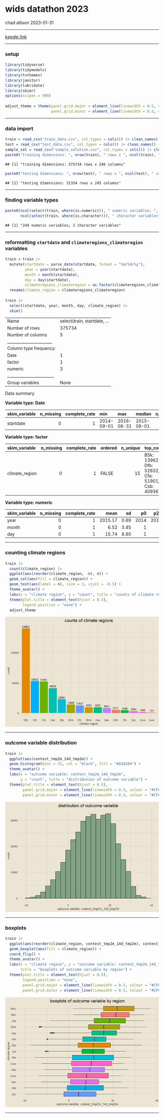 wids datathon 2023
================
chad allison
2023-01-31

------------------------------------------------------------------------

[kaggle link](https://www.kaggle.com/code/khsamaha/eda-wids-datathon-2023)

------------------------------------------------------------------------

### setup

``` r
library(tidyverse)
library(tidymodels)
library(tvthemes)
library(janitor)
library(lubridate)
library(skimr)
options(scipen = 999)

adjust_theme = theme(panel.grid.major = element_line(linewidth = 0.5, colour = "#D6D0C4"),
                     panel.grid.minor = element_line(linewidth = 0.5, colour = "#D6D0C4"))
```

------------------------------------------------------------------------

### data import

``` r
train = read_csv("train_data.csv", col_types = cols()) |> clean_names()
test = read_csv("test_data.csv", col_types = cols()) |> clean_names()
sample_sol = read_csv("sample_solution.csv", col_types = cols()) |> clean_names()
paste0("training dimensions: ", nrow(train), " rows x ", ncol(train), " columns")
```

    ## [1] "training dimensions: 375734 rows x 246 columns"

``` r
paste0("testing dimensions: ", nrow(test), " rows x ", ncol(test), " columns")
```

    ## [1] "testing dimensions: 31354 rows x 245 columns"

------------------------------------------------------------------------

### finding variable types

``` r
paste0(ncol(select(train, where(is.numeric))), " numeric variables; ",
       ncol(select(train, where(is.character))), " character variables")
```

    ## [1] "244 numeric variables; 2 character variables"

------------------------------------------------------------------------

### reformatting `startdate` and `climateregions_climateregion` variables

``` r
train = train |>
  mutate(startdate = parse_date(startdate, format = "%m/%d/%y"),
         year = year(startdate),
         month = month(startdate),
         day = day(startdate),
         climateregions_climateregion = as.factor(climateregions_climateregion)) |>
  rename(climate_region = climateregions_climateregion)

train |>
  select(startdate, year, month, day, climate_region) |>
  skim()
```

|                                                  |                            |
|:-------------------------------------------------|:---------------------------|
| Name                                             | select(train, startdate, … |
| Number of rows                                   | 375734                     |
| Number of columns                                | 5                          |
| \_\_\_\_\_\_\_\_\_\_\_\_\_\_\_\_\_\_\_\_\_\_\_   |                            |
| Column type frequency:                           |                            |
| Date                                             | 1                          |
| factor                                           | 1                          |
| numeric                                          | 3                          |
| \_\_\_\_\_\_\_\_\_\_\_\_\_\_\_\_\_\_\_\_\_\_\_\_ |                            |
| Group variables                                  | None                       |

Data summary

**Variable type: Date**

| skim_variable | n_missing | complete_rate | min        | max        | median     | n_unique |
|:--------------|----------:|--------------:|:-----------|:-----------|:-----------|---------:|
| startdate     |         0 |             1 | 2014-09-01 | 2016-08-31 | 2015-09-01 |      731 |

**Variable type: factor**

| skim_variable  | n_missing | complete_rate | ordered | n_unique | top_counts                                      |
|:---------------|----------:|--------------:|:--------|---------:|:------------------------------------------------|
| climate_region |         0 |             1 | FALSE   |       15 | BSk: 139621, Dfb: 52632, Cfa: 51901, Csb: 40936 |

**Variable type: numeric**

| skim_variable | n_missing | complete_rate |    mean |   sd |   p0 |  p25 |  p50 |  p75 | p100 | hist  |
|:--------------|----------:|--------------:|--------:|-----:|-----:|-----:|-----:|-----:|-----:|:------|
| year          |         0 |             1 | 2015.17 | 0.69 | 2014 | 2015 | 2015 | 2016 | 2016 | ▃▁▇▁▆ |
| month         |         0 |             1 |    6.52 | 3.45 |    1 |    4 |    7 |   10 |   12 | ▇▅▅▅▇ |
| day           |         0 |             1 |   15.74 | 8.80 |    1 |    8 |   16 |   23 |   31 | ▇▇▇▇▆ |

------------------------------------------------------------------------

### counting climate regions

``` r
train |>
  count(climate_region) |>
  ggplot(aes(reorder(climate_region, -n), n)) +
  geom_col(aes(fill = climate_region)) +
  geom_text(aes(label = n), size = 3, vjust = -0.5) +
  theme_avatar() +
  labs(x = "climate region", y = "count", title = "counts of climate regions") +
  theme(plot.title = element_text(hjust = 0.5),
        legend.position = "none") +
  adjust_theme
```

![](wids_files/figure-gfm/unnamed-chunk-5-1.png)<!-- -->

------------------------------------------------------------------------

### outcome variable distribution

``` r
train |>
  ggplot(aes(contest_tmp2m_14d_tmp2m)) +
  geom_histogram(bins = 25, col = "black", fill = "#81A384") +
  theme_avatar() +
  labs(x = "outcome variable: contest_tmp2m_14d_tmp2m",
       y = "count", title = "distribution of outcome variable") +
  theme(plot.title = element_text(hjust = 0.5),
        panel.grid.major = element_line(linewidth = 0.5, colour = "#CFC7B7"),
        panel.grid.minor = element_line(linewidth = 0.5, colour = "#CFC7B7"))
```

![](wids_files/figure-gfm/unnamed-chunk-6-1.png)<!-- -->

------------------------------------------------------------------------

### boxplots

``` r
train |>
  ggplot(aes(reorder(climate_region, contest_tmp2m_14d_tmp2m), contest_tmp2m_14d_tmp2m)) +
  geom_boxplot(aes(fill = climate_region)) +
  coord_flip() +
  theme_avatar() +
  labs(x = "climate region", y = "outcome variable: contest_tmp2m_14d_tmp2m",
       title = "boxplots of outcome variable by region") +
  theme(plot.title = element_text(hjust = 0.5),
        legend.position = "none",
        panel.grid.major = element_line(linewidth = 0.5, colour = "#CFC7B7"),
        panel.grid.minor = element_line(linewidth = 0.5, colour = "#CFC7B7"))
```

![](wids_files/figure-gfm/unnamed-chunk-7-1.png)<!-- -->

------------------------------------------------------------------------
